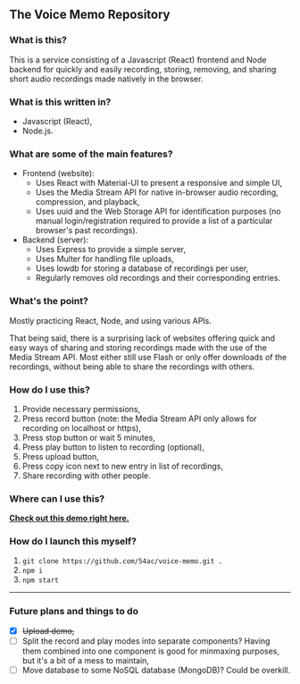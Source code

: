 ## The Voice Memo Repository

### What is this?

This is a service consisting of a Javascript (React) frontend and Node backend for quickly and easily recording, storing, removing, and sharing short audio recordings made natively in the browser.

### What is this written in?

- Javascript (React),
- Node.js.

### What are some of the main features?

- Frontend (website):
  - Uses React with Material-UI to present a responsive and simple UI,
  - Uses the Media Stream API for native in-browser audio recording, compression, and playback,
  - Uses uuid and the Web Storage API for identification purposes (no manual login/registration required to provide a list of a particular browser's past recordings).
- Backend (server):
  - Uses Express to provide a simple server,
  - Uses Multer for handling file uploads,
  - Uses lowdb for storing a database of recordings per user,
  - Regularly removes old recordings and their corresponding entries.

### What's the point?

Mostly practicing React, Node, and using various APIs.

That being said, there is a surprising lack of websites offering quick and easy ways of sharing and storing recordings made with the use of the Media Stream API. Most either still use Flash or only offer downloads of the recordings, without being able to share the recordings with others.

### How do I use this?

1. Provide necessary permissions,
2. Press record button (note: the Media Stream API only allows for recording on localhost or https),
3. Press stop button or wait 5 minutes,
4. Press play button to listen to recording (optional),
5. Press upload button,
6. Press copy icon next to new entry in list of recordings,
7. Share recording with other people.

### Where can I use this?

**[Check out this demo right here.](https://54ac.ovh:5441/)**

### How do I launch this myself?

1. `git clone https://github.com/54ac/voice-memo.git .`
2. `npm i`
3. `npm start`

---

### Future plans and things to do

- [x] ~~Upload demo,~~
- [ ] Split the record and play modes into separate components? Having them combined into one component is good for minmaxing purposes, but it's a bit of a mess to maintain,
- [ ] Move database to some NoSQL database (MongoDB)? Could be overkill.

